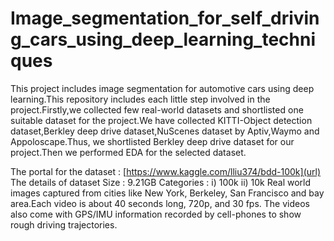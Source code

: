 # Image_segmentation_for_self_driving_cars_using_deep_learning_techniques

This project includes image segmentation for automotive cars using deep learning.This repository includes each little step involved in the project.Firstly,we collected few  real-world datasets and shortlisted one suitable dataset for the project.We have collected KITTI-Object detection dataset,Berkley deep drive dataset,NuScenes dataset by Aptiv,Waymo and Appoloscape.Thus, we shortlisted Berkley deep drive dataset for our project.Then we performed EDA for the selected dataset.

The portal for the dataset : [https://www.kaggle.com/lliu374/bdd-100k](url) 
The details of dataset 
Size : 9.21GB
Categories : i) 100k
             ii) 10k
Real world images captured from cities like New York, Berkeley, San Francisco and bay area.Each video is about 40 seconds long, 720p, and 30 fps. The videos also come with GPS/IMU information recorded by cell-phones to show rough driving trajectories.
